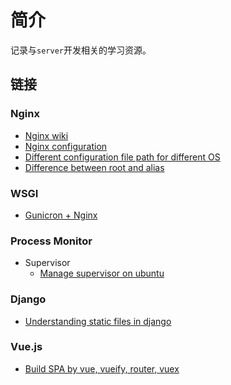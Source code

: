 # 简介

记录与`server`开发相关的学习资源。

## 链接

### Nginx

* [Nginx wiki](https://www.nginx.com/resources/wiki/)
* [Nginx configuration](https://medium.com/@jgefroh/a-guide-to-using-nginx-for-static-websites-d96a9d034940)
* [Different configuration file path for different OS](https://www.linode.com/docs/web-servers/nginx/how-to-configure-nginx/#server-blocks)
* [Difference between root and alias](https://www.techcoil.com/blog/understanding-the-difference-between-the-root-and-alias-directives-in-nginx/)

### WSGI 

* [Gunicron + Nginx](https://www.digitalocean.com/community/tutorials/how-to-serve-flask-applications-with-gunicorn-and-nginx-on-ubuntu-18-04)

### Process Monitor

* Supervisor
    * [Manage supervisor on ubuntu](https://www.digitalocean.com/community/tutorials/how-to-install-and-manage-supervisor-on-ubuntu-and-debian-vps)
    
    
### Django

* [Understanding static files in django](https://medium.com/@vonkunesnewton/understanding-static-files-in-django-heroku-1b8d2f003977)

### Vue.js

* [Build SPA by vue, vueify, router, vuex](https://github.com/ratracegrad/meal-prep)
